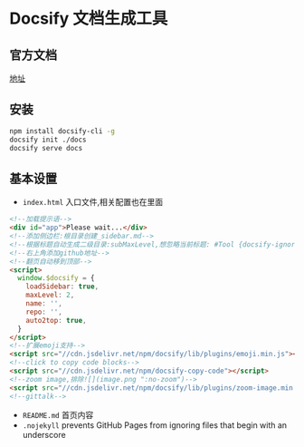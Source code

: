 # Docsify 文档生成工具

## 官方文档

[地址](https://docsify.js.org/#/?id=docsify)

## 安装

```bash
npm install docsify-cli -g
docsify init ./docs
docsify serve docs
```



## 基本设置

* `index.html` 入口文件,相关配置也在里面

```html
<!--加载提示语-->
<div id="app">Please wait...</div>
<!--添加侧边栏:根目录创建_sidebar.md-->
<!--根据标题自动生成二级目录:subMaxLevel,想忽略当前标题: #Tool {docsify-ignore},忽律当前页面: {docsify-ignore-all} -->
<!--右上角添加github地址-->
<!--翻页自动移到顶部-->
<script>
  window.$docsify = {
    loadSidebar: true,
    maxLevel: 2,
    name: '',
    repo: '',
    auto2top: true,
  }
</script>
<!--扩展emoji支持-->
<script src="//cdn.jsdelivr.net/npm/docsify/lib/plugins/emoji.min.js"></script>
<!--click to copy code blocks-->
<script src="//cdn.jsdelivr.net/npm/docsify-copy-code"></script>
<!--zoom image,排除![](image.png ":no-zoom")-->
<script src="//cdn.jsdelivr.net/npm/docsify/lib/plugins/zoom-image.min.js"></script>
<!--gittalk-->
```

* `README.md` 首页内容
* `.nojekyll` prevents GitHub Pages from ignoring files that begin with an underscore



